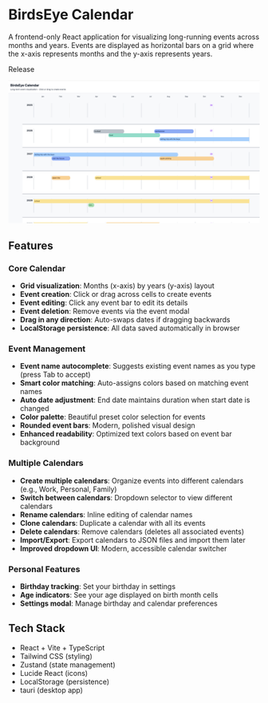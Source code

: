 # BirdsEye Calendar

A frontend-only React application for visualizing long-running events across months and years. Events are displayed as horizontal bars on a grid where the x-axis represents months and the y-axis represents years.

Release

![Calendar View](./image.png)

## Features

### Core Calendar
- **Grid visualization**: Months (x-axis) by years (y-axis) layout
- **Event creation**: Click or drag across cells to create events
- **Event editing**: Click any event bar to edit its details
- **Event deletion**: Remove events via the event modal
- **Drag in any direction**: Auto-swaps dates if dragging backwards
- **LocalStorage persistence**: All data saved automatically in browser

### Event Management
- **Event name autocomplete**: Suggests existing event names as you type (press Tab to accept)
- **Smart color matching**: Auto-assigns colors based on matching event names
- **Auto date adjustment**: End date maintains duration when start date is changed
- **Color palette**: Beautiful preset color selection for events
- **Rounded event bars**: Modern, polished visual design
- **Enhanced readability**: Optimized text colors based on event bar background

### Multiple Calendars
- **Create multiple calendars**: Organize events into different calendars (e.g., Work, Personal, Family)
- **Switch between calendars**: Dropdown selector to view different calendars
- **Rename calendars**: Inline editing of calendar names
- **Clone calendars**: Duplicate a calendar with all its events
- **Delete calendars**: Remove calendars (deletes all associated events)
- **Import/Export**: Export calendars to JSON files and import them later
- **Improved dropdown UI**: Modern, accessible calendar switcher

### Personal Features
- **Birthday tracking**: Set your birthday in settings
- **Age indicators**: See your age displayed on birth month cells
- **Settings modal**: Manage birthday and calendar preferences

## Tech Stack

- React + Vite + TypeScript
- Tailwind CSS (styling)
- Zustand (state management)
- Lucide React (icons)
- LocalStorage (persistence)
- tauri (desktop app)